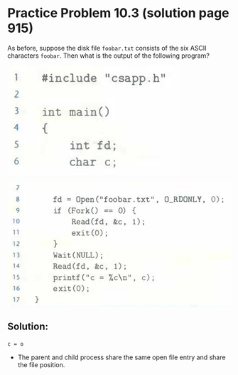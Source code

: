 # Practice Problem 10.3 (solution page 915)
As before, suppose the disk file `foobar.txt` consists of the six ASCII characters `foobar`. Then what is the output of the following program?

![](./images/10.3.png)

![](./images/10.3_2.png)

## Solution:

```
c = o
```
- The parent and child process share the same open file entry and share the file position. 